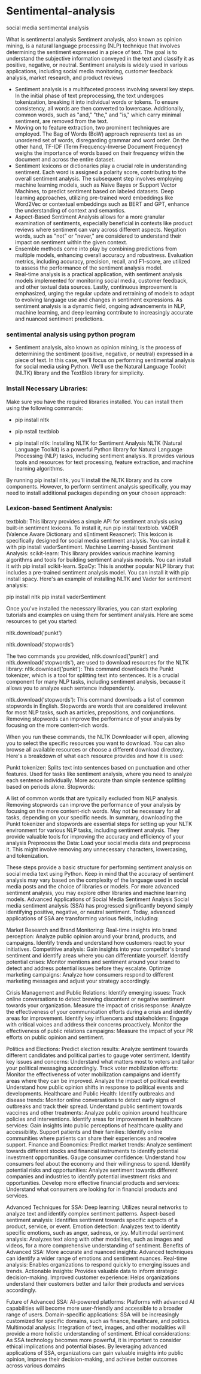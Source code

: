 # Sentimental-analysis
social media sentimental analysis

What is sentimental analysis
Sentiment analysis, also known as opinion mining, is a natural language processing (NLP) technique that involves determining the sentiment expressed in a piece of text. The goal is to understand the subjective information conveyed in the text and classify it as positive, negative, or neutral. Sentiment analysis is widely used in various applications, including social media monitoring, customer feedback analysis, market research, and product reviews
- Sentiment analysis is a multifaceted process involving several key steps. In the initial phase of text preprocessing, the text undergoes tokenization, breaking it into individual words or tokens. To ensure consistency, all words are then converted to lowercase. Additionally, common words, such as "and," "the," and "is," which carry minimal sentiment, are removed from the text.
- Moving on to feature extraction, two prominent techniques are employed. The Bag of Words (BoW) approach represents text as an unordered set of words, disregarding grammar and word order. On the other hand, TF-IDF (Term Frequency-Inverse Document Frequency) weighs the importance of words based on their frequency within the document and across the entire dataset.
- Sentiment lexicons or dictionaries play a crucial role in understanding sentiment. Each word is assigned a polarity score, contributing to the overall sentiment analysis. The subsequent step involves employing machine learning models, such as Naive Bayes or Support Vector Machines, to predict sentiment based on labeled datasets. Deep learning approaches, utilizing pre-trained word embeddings like Word2Vec or contextual embeddings such as BERT and GPT, enhance the understanding of context and semantics.
- Aspect-Based Sentiment Analysis allows for a more granular examination of sentiments, especially beneficial in contexts like product reviews where sentiment can vary across different aspects. Negation words, such as "not" or "never," are considered to understand their impact on sentiment within the given context.
- Ensemble methods come into play by combining predictions from multiple models, enhancing overall accuracy and robustness. Evaluation metrics, including accuracy, precision, recall, and F1-score, are utilized to assess the performance of the sentiment analysis model.
- Real-time analysis is a practical application, with sentiment analysis models implemented for monitoring social media, customer feedback, and other textual data sources. Lastly, continuous improvement is emphasized, urging the regular update and retraining of models to adapt to evolving language use and changes in sentiment expressions. As sentiment analysis is a dynamic field, ongoing advancements in NLP, machine learning, and deep learning contribute to increasingly accurate and nuanced sentiment predictions.

### sentimental analysis using python program 
- Sentiment analysis, also known as opinion mining, is the process of determining the sentiment (positive, negative, or neutral) expressed in a piece of text. In this case, we'll focus on performing sentimental analysis for social media using Python. We'll use the Natural Language Toolkit (NLTK) library and the TextBlob library for simplicity.
### Install Necessary Libraries:
Make sure you have the required libraries installed. You can install them using the following commands:

- pip install nltk
- pip nstall textblob

- pip install nltk: Installing NLTK for Sentiment Analysis
NLTK (Natural Language Toolkit) is a powerful Python library for Natural Language Processing (NLP) tasks, including sentiment analysis. It provides various tools and resources for text processing, feature extraction, and machine learning algorithms.

By running pip install nltk, you'll install the NLTK library and its core components. However, to perform sentiment analysis specifically, you may need to install additional packages depending on your chosen approach:

### Lexicon-based Sentiment Analysis:
textblob: This library provides a simple API for sentiment analysis using built-in sentiment lexicons. To install it, run pip install textblob.
VADER (Valence Aware Dictionary and sEntiment Reasoner): This lexicon is specifically designed for social media sentiment analysis. You can install it with pip install vaderSentiment.
Machine Learning-based Sentiment Analysis:
scikit-learn: This library provides various machine learning algorithms and tools for building sentiment analysis models. You can install it with pip install scikit-learn.
SpaCy: This is another popular NLP library that includes a pre-trained sentiment analysis model. You can install it with pip install spacy.
Here's an example of installing NLTK and Vader for sentiment analysis:

pip install nltk
pip install vaderSentiment

Once you've installed the necessary libraries, you can start exploring tutorials and examples on using them for sentiment analysis. Here are some resources to get you started:

nltk.download('punkt')

nltk.download('stopwords')

The two commands you provided, nltk.download('punkt') and nltk.download('stopwords'), are used to download resources for the NLTK library:
nltk.download('punkt'): This command downloads the Punkt tokenizer, which is a tool for splitting text into sentences. It is a crucial component for many NLP tasks, including sentiment analysis, because it allows you to analyze each sentence independently.

nltk.download('stopwords'): This command downloads a list of common stopwords in English. Stopwords are words that are considered irrelevant for most NLP tasks, such as articles, prepositions, and conjunctions. Removing stopwords can improve the performance of your analysis by focusing on the more content-rich words.

When you run these commands, the NLTK Downloader will open, allowing you to select the specific resources you want to download. You can also browse all available resources or choose a different download directory.
Here's a breakdown of what each resource provides and how it is used:

Punkt tokenizer:
Splits text into sentences based on punctuation and other features.
Used for tasks like sentiment analysis, where you need to analyze each sentence individually.
More accurate than simple sentence splitting based on periods alone.
Stopwords:

A list of common words that are typically excluded from NLP analysis.
Removing stopwords can improve the performance of your analysis by focusing on the more content-rich words.
May not be necessary for all tasks, depending on your specific needs.
In summary, downloading the Punkt tokenizer and stopwords are essential steps for setting up your NLTK environment for various NLP tasks, including sentiment analysis. They provide valuable tools for improving the accuracy and efficiency of your analysis
Preprocess the Data:
Load your social media data and preprocess it. This might involve removing any unnecessary characters, lowercasing, and tokenization.

These steps provide a basic structure for performing sentiment analysis on social media text using Python. Keep in mind that the accuracy of sentiment analysis may vary based on the complexity of the language used in social media posts and the choice of libraries or models. For more advanced sentiment analysis, you may explore other libraries and machine learning models.
Advanced Applications of Social Media Sentiment Analysis
Social media sentiment analysis (SSA) has progressed significantly beyond simply identifying positive, negative, or neutral sentiment. Today, advanced applications of SSA are transforming various fields, including:

Market Research and Brand Monitoring:
Real-time insights into brand perception: Analyze public opinion around your brand, products, and campaigns. Identify trends and understand how customers react to your initiatives.
Competitive analysis: Gain insights into your competitor's brand sentiment and identify areas where you can differentiate yourself.
Identify potential crises: Monitor mentions and sentiment around your brand to detect and address potential issues before they escalate.
Optimize marketing campaigns: Analyze how consumers respond to different marketing messages and adjust your strategy accordingly.

Crisis Management and Public Relations:
Identify emerging issues: Track online conversations to detect brewing discontent or negative sentiment towards your organization.
Measure the impact of crisis response: Analyze the effectiveness of your communication efforts during a crisis and identify areas for improvement.
Identify key influencers and stakeholders: Engage with critical voices and address their concerns proactively.
Monitor the effectiveness of public relations campaigns: Measure the impact of your PR efforts on public opinion and sentiment.

Politics and Elections:
Predict election results: Analyze sentiment towards different candidates and political parties to gauge voter sentiment.
Identify key issues and concerns: Understand what matters most to voters and tailor your political messaging accordingly.
Track voter mobilization efforts: Monitor the effectiveness of voter mobilization campaigns and identify areas where they can be improved.
Analyze the impact of political events: Understand how public opinion shifts in response to political events and developments.
Healthcare and Public Health:
Identify outbreaks and disease trends: Monitor online conversations to detect early signs of outbreaks and track their spread.
Understand public sentiment towards vaccines and other treatments: Analyze public opinion around healthcare policies and interventions.
Identify areas for improvement in healthcare services: Gain insights into public perceptions of healthcare quality and accessibility.
Support patients and their families: Identify online communities where patients can share their experiences and receive support.
Finance and Economics:
Predict market trends: Analyze sentiment towards different stocks and financial instruments to identify potential investment opportunities.
Gauge consumer confidence: Understand how consumers feel about the economy and their willingness to spend.
Identify potential risks and opportunities: Analyze sentiment towards different companies and industries to identify potential investment risks and opportunities.
Develop more effective financial products and services: Understand what consumers are looking for in financial products and services.

Advanced Techniques for SSA:
Deep learning: Utilizes neural networks to analyze text and identify complex sentiment patterns.
Aspect-based sentiment analysis: Identifies sentiment towards specific aspects of a product, service, or event.
Emotion detection: Analyzes text to identify specific emotions, such as anger, sadness, or joy.
Multimodal sentiment analysis: Analyzes text along with other modalities, such as images and videos, for a more comprehensive understanding of sentiment.
Benefits of Advanced SSA:
More accurate and nuanced insights: Advanced techniques can identify a wider range of emotions and sentiment nuances.
Real-time analysis: Enables organizations to respond quickly to emerging issues and trends.
Actionable insights: Provides valuable data to inform strategic decision-making.
Improved customer experience: Helps organizations understand their customers better and tailor their products and services accordingly.

Future of Advanced SSA:
AI-powered platforms: Platforms with advanced AI capabilities will become more user-friendly and accessible to a broader range of users.
Domain-specific applications: SSA will be increasingly customized for specific domains, such as finance, healthcare, and politics.
Multimodal analysis: Integration of text, images, and other modalities will provide a more holistic understanding of sentiment.
Ethical considerations: As SSA technology becomes more powerful, it is important to consider ethical implications and potential biases.
By leveraging advanced applications of SSA, organizations can gain valuable insights into public opinion, improve their decision-making, and achieve better outcomes across various domains
